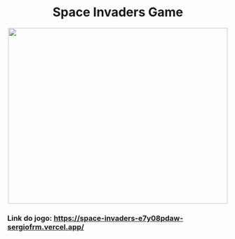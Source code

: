 <h1 align="center">Space Invaders Game</h1>

<div align="center">
  <img align="center" width="500px" height="400px" src="https://user-images.githubusercontent.com/31144383/191666032-c5157dae-8584-4d85-83db-ce512ef87531.png"/>
</div>

###

<h3>Link do jogo: <a href="https://space-invaders-e7y08pdaw-sergiofrm.vercel.app/" target="_blank">https://space-invaders-e7y08pdaw-sergiofrm.vercel.app/</a></h3>
